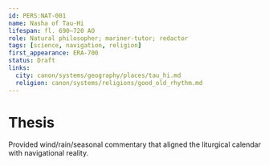 ```yaml
---
id: PERS:NAT-001
name: Nasha of Tau-Hi
lifespan: fl. 690–720 AO
role: Natural philosopher; mariner-tutor; redactor
tags: [science, navigation, religion]
first_appearance: ERA-700
status: Draft
links:
  city: canon/systems/geography/places/tau_hi.md
  religion: canon/systems/religions/good_old_rhythm.md
---
```


# Thesis
Provided wind/rain/seasonal commentary that aligned the liturgical calendar with navigational reality.
